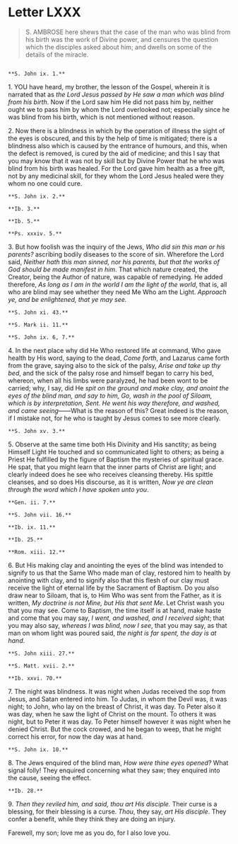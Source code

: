 # Letter LXXX

> S. AMBROSE here shews that the case of the man who was blind
> from his birth was the work of Divine power, and censures the
> question which the disciples asked about him; and dwells on some
> of the details of the miracle.

```{centered} AMBROSE TO BELLICIUS
```

```{margin}
**S. John ix. 1.**
```

1\. YOU have heard, my brother, the lesson of the Gospel, wherein it
is narrated that as _the Lord Jesus passed by He saw a man which was
blind from his birth_. Now if the Lord saw him He did not pass him
by, neither ought we to pass him by whom the Lord overlooked not;
especially since he was blind from his birth, which is not mentioned
without reason.

2\. Now there is a blindness in which by the operation of illness
the sight of the eyes is obscured, and this by the help of time is
mitigated; there is a blindness also which is caused by the entrance of
humours, and this, when the defect is removed, is cured by the aid of
medicine; and this I say that you may know that it was not by skill but
by Divine Power that he who was blind from his birth was healed. For
the Lord gave him health as a free gift, not by any medicinal skill,
for they whom the Lord Jesus healed were they whom no one could cure.

```{margin}
**S. John ix. 2.**

**Ib. 3.**

**Ib. 5.**

**Ps. xxxiv. 5.**
```

3\. But how foolish was the inquiry of the Jews, _Who did sin this
man or his parents?_ ascribing bodily diseases to the score of sin.
Wherefore the Lord said, _Neither hath this man sinned, nor his parents,
but that the works of God should be made manifest in him_. That which
nature created, the Creator, being the Author of nature, was capable of
remedying. He added therefore, _As long as I am in the world I am the
light of the world_, that is, all who are blind may see whether they
need Me Who am the Light. _Approach ye, and be enlightened, that ye may
see._

```{margin}
**S. John xi. 43.**

**S. Mark ii. 11.**

**S. John ix. 6, 7.**
```

4\. In the next place why did He Who restored life at command, Who gave
health by His word, saying to the dead, _Come forth_, and Lazarus came
forth from the grave, saying also to the sick of the palsy, _Arise and
take up thy bed_, and the sick of the palsy rose and himself began to
carry his bed, whereon, when all his limbs were paralyzed, he had been
wont to be carried; why, I say, did He _spit on the ground and make
clay, and anoint the eyes of the blind man, and say to him, Go, wash
in the pool of Siloam, which is by interpretation, Sent. He went his
way therefore, and washed, and came seeing_――What is the reason of
this? Great indeed is the reason, if I mistake not, for he who is
taught by Jesus comes to see more clearly.

```{margin}
**S. John xv. 3.**
```

5\. Observe at the same time both His Divinity and His sanctity; as
being Himself Light He touched and so communicated light to others; as
being a Priest He fulfilled by the figure of Baptism the mysteries of
spiritual grace. He spat, that you might learn that the inner parts of
Christ are light; and clearly indeed does he see who receives cleansing
thereby. His spittle cleanses, and so does His discourse, as it is
written, _Now ye are clean through the word which I have spoken unto
you_.

```{margin}
**Gen. ii. 7.**

**S. John vii. 16.**

**Ib. ix. 11.**

**Ib. 25.**

**Rom. xiii. 12.**
```

6\. But His making clay and anointing the eyes of the blind was intended
to signify to us that the Same Who made man of clay, restored him to
health by anointing with clay, and to signify also that this flesh of
our clay must receive the light of eternal life by the Sacrament of
Baptism. Do you also draw near to Siloam, that is, to Him Who was sent
from the Father, as it is written, _My doctrine is not Mine, but His
that sent Me_. Let Christ wash you that you may see. Come to Baptism,
the time itself is at hand, make haste and come that you may say,
_I went, and washed, and I received sight_; that you may also say,
_whereas I was blind, now I see_, that you may say, as that man on whom
light was poured said, _the night is far spent, the day is at hand_.

```{margin}
**S. John xiii. 27.**

**S. Matt. xvii. 2.**

**Ib. xxvi. 70.**
```

7\. The night was blindness. It was night when Judas received the sop
from Jesus, and Satan entered into him. To Judas, in whom the Devil was,
it was night; to John, who lay on the breast of Christ, it was day. To
Peter also it was day, when he saw the light of Christ on the mount. To
others it was night, but to Peter it was day. To Peter himself however
it was night when he denied Christ. But the cock crowed, and he began
to weep, that he might correct his error, for now the day was at hand.

```{margin}
**S. John ix. 10.**
```

8\. The Jews enquired of the blind man, _How were thine eyes opened?_
What signal folly! They enquired concerning what they saw; they
enquired into the cause, seeing the effect.

```{margin}
**Ib. 28.**
```

9\. _Then they reviled him, and said, thou art His disciple._ Their
curse is a blessing, for their blessing is a curse. _Thou_, they say,
_art His disciple_. They confer a benefit, while they think they are
doing an injury.

Farewell, my son; love me as you do, for I also love you.
